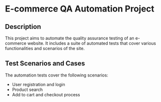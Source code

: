# E-commerce QA Automation Project
## Description
This project aims to automate the quality assurance testing of an e-commerce website. It includes a suite of automated tests that cover various functionalities and scenarios of the site.
## Test Scenarios and Cases
The automation tests cover the following scenarios:
- User registration and login
- Product search
- Add to cart and checkout process
